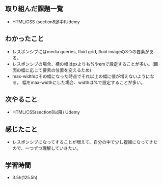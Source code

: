 
## 取り組んだ課題一覧
- HTML/CSS (section8途中)Udemy
## わかったこと
- レスポンシブにはmedia queries, fluid grid, fluid imageの3つの要素がある。 
- レスポンシブの場合、横の幅はpxよりも%やemで設定することが多い。(画面の幅に応じて要素の位置を変えるため)
- max-widthはその幅になった時点でそれ以上の幅に値が増えないようになる。
幅をmax-widthにした場合、widthは%で設定することが多い。
## 次やること
- HTML/CSS(section8以降) Udemy
## 感じたこと
- レスポンシブになってすることが増えて、自分の中で少し複雑になってきたので、一つずつ理解していきたい。
## 学習時間
- 3.5h(125.5h)

